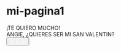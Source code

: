 # mi-pagina1
<html lang="es"><head><meta http-equiv="Content-Type" content="text/html; charset=UTF-8">
    
    
<body>
    <div class="greetings">
        <span>¡TE</span>
        <span>QUIERO</span>
        <span>MUCHO!</span>
    </div>
    <div class="description">
        <span>ANGIE, ¿QUIERES SER MI SAN VALENTIN?</span>
    </div>
    <div class="button">
        <button class="botones">
            <a href="" style="color: #fff;">SI O SI</a>
        </button>
    </div>


